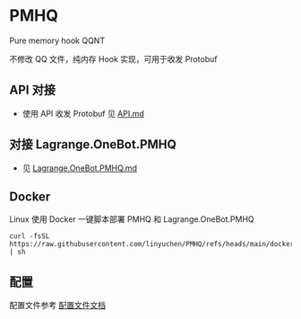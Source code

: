 # PMHQ

Pure memory hook QQNT

不修改 QQ 文件，纯内存 Hook 实现，可用于收发 Protobuf

## API 对接

* 使用 API 收发 Protobuf 见 [API.md](./doc/api.md)

## 对接 Lagrange.OneBot.PMHQ 

* 见 [Lagrange.OneBot.PMHQ.md](./doc/Lagrange.OneBot.PMHQ.md)

## Docker

Linux 使用 Docker 一键脚本部署 PMHQ 和 Lagrange.OneBot.PMHQ
```shell
curl -fsSL https://raw.githubusercontent.com/linyuchen/PMHQ/refs/heads/main/docker/install.sh | sh
```

## 配置

配置文件参考 [配置文件文档](./doc/config.md)